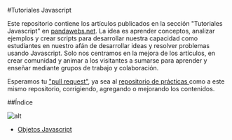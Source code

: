 #Tutoriales Javascript

Este repositorio contiene los artículos publicados en la sección "Tutoriales Javascript" en [pandawebs.net](http://pandawebs.net/tutoriales-javascript/).
La idea es aprender conceptos, analizar ejemplos y crear scripts para desarrollar nuestra capacidad como estudiantes en nuestro afán de desarrollar ideas y resolver problemas usando Javascript.
Solo nos centramos en la mejora de los artículos, en crear comunidad y animar a los visitantes a sumarse para aprender y enseñar mediante grupos de trabajo y colaboración.

Esperamos tu ["pull request"](https://github.com/Pandawebs/Git-y-GitHub-elemental/blob/master/pull-request.md), ya sea al [repositorio de prácticas ](https://github.com/Pandawebs/practicasJS) como a este mismo repositorio, corrigiendo, agregando o mejorando los contenidos.

##Índice

![alt](http://pandawebs.net/assets/images/logo-js.png)

- [Objetos Javascript](https://github.com/Pandawebs/Tutoriales-Javascript/blob/master/articles/objetos-javascript.md)